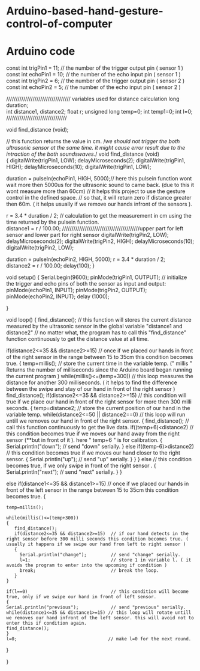 # Arduino-based-hand-gesture-control-of-computer

# Arduino code



const int trigPin1 = 11; // the number of the trigger output pin ( sensor 1 )
const int echoPin1 = 10; // the number of the echo input pin ( sensor 1 )     
const int trigPin2 = 6;  // the number of the trigger output pin ( sensor 2 ) 
const int echoPin2 = 5;  // the number of the echo input pin ( sensor 2 ) 

////////////////////////////////// variables used for distance calculation 
long duration;                               
int distance1, distance2; 
float r;
unsigned long temp=0;
int temp1=0;
int l=0;
////////////////////////////////

void find_distance (void);

// this function returns the value in cm.
/*we should not trigger the both ultrasonic sensor at the same time. 
it might cause error result due to the intraction of the both soundswaves.*/ 
void find_distance (void)                   
{ 
  digitalWrite(trigPin1, LOW);
  delayMicroseconds(2);
  digitalWrite(trigPin1, HIGH);
  delayMicroseconds(10);
  digitalWrite(trigPin1, LOW);

  duration = pulseIn(echoPin1, HIGH, 5000);// here this pulsein function wont wait more then 5000us for the ultrasonic sound to came back. (due to this it wont measure more than 60cm)
                                           // it helps this project to use the gesture control in the defined space. 
                                           // so that, it will return zero if distance greater then 60m. ( it helps usually if we remove our hands infront of the sensors ).
 
  r = 3.4 * duration / 2;                  // calculation to get the measurement in cm using the time returned by the pulsein function.     
  distance1 = r / 100.00;
  /////////////////////////////////////////upper part for left sensor and lower part for right sensor
  digitalWrite(trigPin2, LOW);
  delayMicroseconds(2);
  digitalWrite(trigPin2, HIGH);
  delayMicroseconds(10);
  digitalWrite(trigPin2, LOW);

  duration = pulseIn(echoPin2, HIGH, 5000);
  r = 3.4 * duration / 2;     
  distance2 = r / 100.00;
  delay(100);
}

void setup() 
{
  Serial.begin(9600);
  pinMode(trigPin1, OUTPUT); // initialize the trigger and echo pins of both the sensor as input and output:
  pinMode(echoPin1, INPUT);
  pinMode(trigPin2, OUTPUT);
  pinMode(echoPin2, INPUT);
  delay (1000);
    
}

void loop()
{
  find_distance(); // this function will stores the current distance measured by the ultrasonic sensor in the global variable "distance1 and distance2"
                   // no matter what, the program has to call this "find_distance" function continuously to get the distance value at all time.
  
  if(distance2<=35 && distance2>=15) // once if we placed our hands in front of the right sensor in the range between 15 to 35cm this condition becomes true.
  { 
    temp=millis();                   // store the current time in the variable temp. (" millis " Returns the number of milliseconds since the Arduino board began running the current program )
    while(millis()<=(temp+300))      // this loop measures the distance for another 300 milliseconds. ( it helps to find the difference between the swipe and stay of our hand in front of the right sensor )
    find_distance();
    if(distance2<=35 && distance2>=15) // this condition will true if we place our hand in front of the right sensor for more then 300 milli seconds. 
    {
     temp=distance2;                         // store the current position of our hand in the variable temp. 
     while(distance2<=50 || distance2==0)    // this loop will run untill we removes our hand in front of the right sensor.
     {
       find_distance();                      // call this function continuously to get the live data. 
       if((temp+6)<distance2)                // this condition becomes true if we moves our hand away from the right sensor (**but in front of it ). here " temp+6 " is for calibration.
       {
       Serial.println("down");               // send "down" serially.
       }
       else if((temp-6)>distance2)           // this condition becomes true if we moves our hand closer to the right sensor.
       {
        Serial.println("up");                // send "up" serially.
       }
     }
    }
    else                                     // this condition becomes true, if we only swipe in front of the right sensor . 
    {
      Serial.println("next");                // send "next" serially.
    }
  }

  else if(distance1<=35 && distance1>=15)   // once if we placed our hands in front of the left sensor in the range between 15 to 35cm this condition becomes true.
  { 
  
    temp=millis();                           
  
    while(millis()<=(temp+300))             
    {
       find_distance();
       if(distance2<=35 && distance2>=15)  // if our hand detects in the right sensor before 300 milli seconds this condition becomes true. ( usually it happens if we swipe our hand from left to right sensor )
       {
         Serial.println("change");         // send "change" serially.
         l=1;                              // store 1 in variable l. ( it avoids the program to enter into the upcoming if condition )
         break;                            // break the loop.
       }
    }
    
    if(l==0)                               // this condition will become true, only if we swipe our hand in front of left sensor.
    {
    Serial.println("previous");            // send "previous" serially.
    while(distance1<=35 && distance1>=15) // this loop will rotate untill we removes our hand infront of the left sensor. this will avoid not to enter this if condition again.
    find_distance();                      
    }
    l=0;                                  // make l=0 for the next round.
   }
   
}
